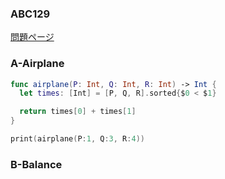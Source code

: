 ### ABC129
[問題ページ](https://atcoder.jp/contests/abc129/tasks)

### A-Airplane
```Swift
func airplane(P: Int, Q: Int, R: Int) -> Int {
  let times: [Int] = [P, Q, R].sorted{$0 < $1}

  return times[0] + times[1]
}

print(airplane(P:1, Q:3, R:4))

```

### B-Balance
```Swift

```
